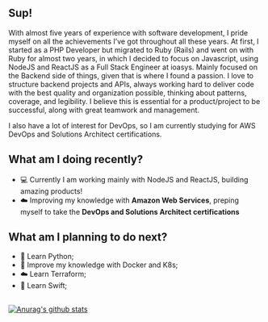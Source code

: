 ## Sup!

With almost five years of experience with software development, I pride myself on all the achievements I’ve got throughout all these years. At first, I started as a PHP Developer but migrated to Ruby (Rails) and went on with Ruby for almost two years, in which I decided to focus on Javascript, using NodeJS and ReactJS as a Full Stack Engineer at ioasys. Mainly focused on the Backend side of things, given that is where I found a passion. I love to structure backend projects and APIs, always working hard to deliver code with the best quality and organization possible, thinking about patterns, coverage, and legibility. I believe this is essential for a product/project to be successful, along with great teamwork and management.

I also have a lot of interest for DevOps, so I am currently studying for AWS DevOps and Solutions Architect certifications.

## What am I doing recently?

- :computer: Currently I am working mainly with NodeJS and ReactJS, building amazing products!
- :cloud: Improving my knowledge with **Amazon Web Services**, preping myself to take the **DevOps and Solutions Architect certifications**

## What am I planning to do next?

- :snake: Learn Python;
- :whale: Improve my knowledge with Docker and K8s;
- :cloud: Learn Terraform;
- :dizzy: Learn Swift;

##

[![Anurag's github stats](https://github-readme-stats.vercel.app/api?username=lucas-a-pelegrino&count_private=true&show_icons=true&theme=graywhite)](https://github.com/anuraghazra/github-readme-stats)


